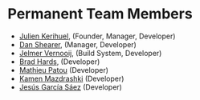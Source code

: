 # Permanent Team Members #

- [Julien Kerihuel](mailto:j.kerihuel@openchange.org), (Founder, Manager, Developer)
- [Dan Shearer](mailto:dan@openchange.org), (Manager, Developer)
- [Jelmer Vernooij](mailto:jelmer@openchange.org), (Build System, Developer)
- [Brad Hards](mailto:bradh@openchange.org), (Developer)
- [Mathieu Patou](mailto:mat@samba.org) (Developer)
- [Kamen Mazdrashki](mailto:kamenim@openchange.org) (Developer)
- [Jesús García Sáez](mailto:blaxter@openchange.org) (Developer)